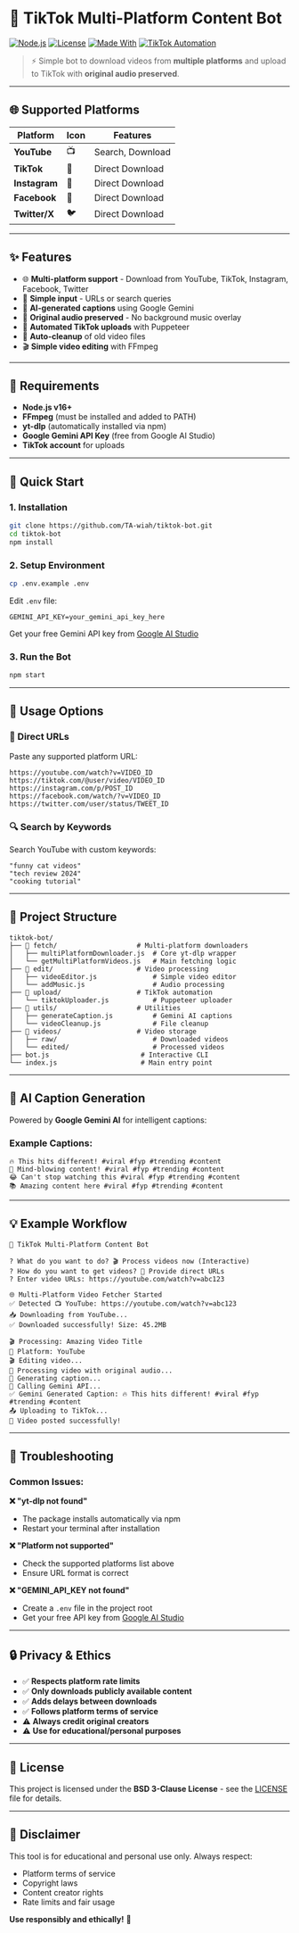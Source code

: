 # 🤖 TikTok Multi-Platform Content Bot

[![Node.js](https://img.shields.io/badge/Node.js-v16+-green.svg)](https://nodejs.org)
[![License](https://img.shields.io/github/license/your-username/tiktok-bot)](LICENSE)
[![Made With](https://img.shields.io/badge/Made%20With-JavaScript-yellow)](https://developer.mozilla.org/en-US/docs/Web/JavaScript)
[![TikTok Automation](https://img.shields.io/badge/Automation-TikTok-blueviolet)](#)

> ⚡ Simple bot to download videos from **multiple platforms** and upload to TikTok with **original audio preserved**.

---

## 🌐 Supported Platforms

| Platform | Icon | Features |
|----------|------|----------|
| **YouTube** | 📺 | Search, Download |
| **TikTok** | 🎵 | Direct Download |
| **Instagram** | 📸 | Direct Download |
| **Facebook** | 👥 | Direct Download |
| **Twitter/X** | 🐦 | Direct Download |

---

## ✨ Features

- 🌐 **Multi-platform support** - Download from YouTube, TikTok, Instagram, Facebook, Twitter
- 🔗 **Simple input** - URLs or search queries
- 🧠 **AI-generated captions** using Google Gemini
- 🎵 **Original audio preserved** - No background music overlay
- 🤖 **Automated TikTok uploads** with Puppeteer
- 🧹 **Auto-cleanup** of old video files
- 🎬 **Simple video editing** with FFmpeg

---

## 🧰 Requirements

- **Node.js v16+**
- **FFmpeg** (must be installed and added to PATH)
- **yt-dlp** (automatically installed via npm)
- **Google Gemini API Key** (free from Google AI Studio)
- **TikTok account** for uploads

---

## 🚀 Quick Start

### 1. **Installation**
```bash
git clone https://github.com/TA-wiah/tiktok-bot.git
cd tiktok-bot
npm install
```

### 2. **Setup Environment**
```bash
cp .env.example .env
```

Edit `.env` file:
```env
GEMINI_API_KEY=your_gemini_api_key_here
```

Get your free Gemini API key from [Google AI Studio](https://makersuite.google.com/app/apikey)

### 3. **Run the Bot**
```bash
npm start
```

---

## 🎯 Usage Options

### **🔗 Direct URLs**
Paste any supported platform URL:
```
https://youtube.com/watch?v=VIDEO_ID
https://tiktok.com/@user/video/VIDEO_ID
https://instagram.com/p/POST_ID
https://facebook.com/watch/?v=VIDEO_ID
https://twitter.com/user/status/TWEET_ID
```

### **🔍 Search by Keywords**
Search YouTube with custom keywords:
```
"funny cat videos"
"tech review 2024"
"cooking tutorial"
```

---

## 🧭 Project Structure

```
tiktok-bot/
├── 📁 fetch/                    # Multi-platform downloaders
│   ├── multiPlatformDownloader.js  # Core yt-dlp wrapper
│   └── getMultiPlatformVideos.js   # Main fetching logic
├── 📁 edit/                     # Video processing
│   ├── videoEditor.js              # Simple video editor
│   └── addMusic.js                 # Audio processing
├── 📁 upload/                   # TikTok automation
│   └── tiktokUploader.js           # Puppeteer uploader
├── 📁 utils/                    # Utilities
│   ├── generateCaption.js          # Gemini AI captions
│   └── videoCleanup.js             # File cleanup
├── 📁 videos/                   # Video storage
│   ├── raw/                        # Downloaded videos
│   └── edited/                     # Processed videos
├── bot.js                       # Interactive CLI
└── index.js                     # Main entry point
```

---

## 🤖 AI Caption Generation

Powered by **Google Gemini AI** for intelligent captions:

### **Example Captions:**
```
🔥 This hits different! #viral #fyp #trending #content
🤖 Mind-blowing content! #viral #fyp #trending #content
😂 Can't stop watching this #viral #fyp #trending #content
📚 Amazing content here #viral #fyp #trending #content
```

---

## 💡 Example Workflow

```
📱 TikTok Multi-Platform Content Bot

? What do you want to do? 🎬 Process videos now (Interactive)
? How do you want to get videos? 🔗 Provide direct URLs
? Enter video URLs: https://youtube.com/watch?v=abc123

🌐 Multi-Platform Video Fetcher Started
✅ Detected 📺 YouTube: https://youtube.com/watch?v=abc123
📥 Downloading from YouTube...
✅ Downloaded successfully! Size: 45.2MB

🎬 Processing: Amazing Video Title
📱 Platform: YouTube
🎬 Editing video...
🎵 Processing video with original audio...
📝 Generating caption...
🤖 Calling Gemini API...
✅ Gemini Generated Caption: 🔥 This hits different! #viral #fyp #trending #content
📤 Uploading to TikTok...
🚀 Video posted successfully!
```

---

## 🔧 Troubleshooting

### **Common Issues:**

**❌ "yt-dlp not found"**
- The package installs automatically via npm
- Restart your terminal after installation

**❌ "Platform not supported"**  
- Check the supported platforms list above
- Ensure URL format is correct

**❌ "GEMINI_API_KEY not found"**
- Create a `.env` file in the project root
- Get your free API key from [Google AI Studio](https://makersuite.google.com/app/apikey)

---

## 🔒 Privacy & Ethics

- ✅ **Respects platform rate limits**
- ✅ **Only downloads publicly available content**
- ✅ **Adds delays between downloads**
- ✅ **Follows platform terms of service**
- ⚠️ **Always credit original creators**
- ⚠️ **Use for educational/personal purposes**

---

## 📄 License

This project is licensed under the **BSD 3-Clause License** - see the [LICENSE](LICENSE) file for details.

---

## 🚨 Disclaimer

This tool is for educational and personal use only. Always respect:
- Platform terms of service
- Copyright laws
- Content creator rights
- Rate limits and fair usage

**Use responsibly and ethically!** 🙏
